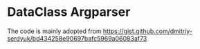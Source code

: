 # DataClass Argparser


The code is mainly adopted from https://gist.github.com/dmitriy-serdyuk/bd434258e90697bafc5969a06083af73